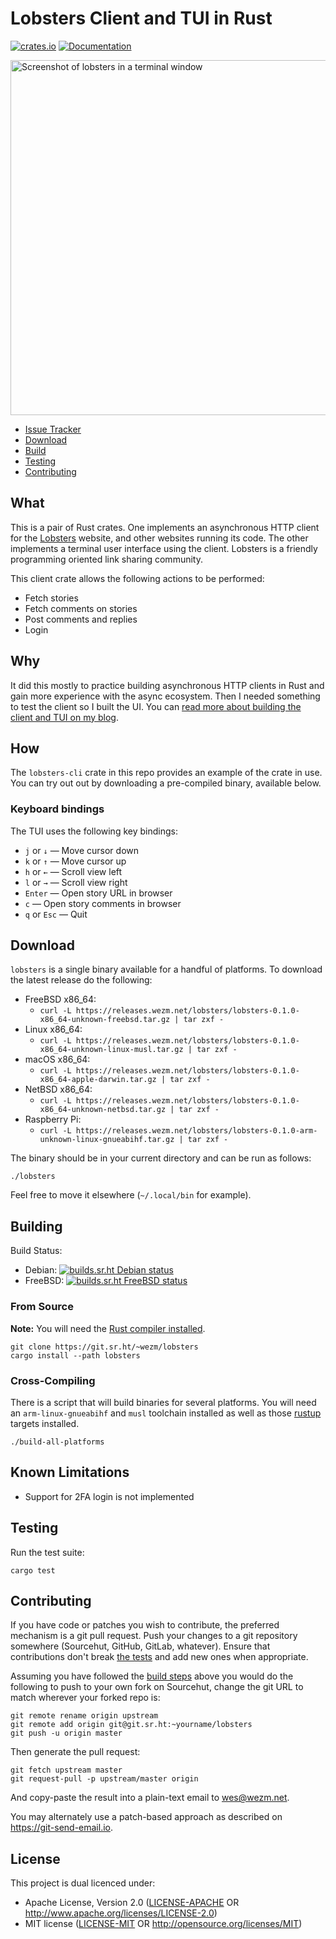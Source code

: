 Lobsters Client and TUI in Rust
===============================

[![crates.io](https://img.shields.io/crates/v/lobsters.svg)](https://crates.io/crates/lobsters)
[![Documentation](https://docs.rs/lobsters/badge.svg)][crate-docs]

<img src="https://git.sr.ht/~wezm/lobsters/blob/master/screenshot.png" alt="Screenshot of lobsters in a terminal window" width="568" />

* [Issue Tracker][issues]
* [Download](https://git.sr.ht/~wezm/lobsters#download)
* [Build](https://git.sr.ht/~wezm/lobsters#building)
* [Testing](https://git.sr.ht/~wezm/lobsters#testing)
* [Contributing](https://git.sr.ht/~wezm/lobsters#contributing)

What
----

This is a pair of Rust crates. One implements an asynchronous HTTP client for
the [Lobsters] website, and other websites running its code. The other
implements a terminal user interface using the client. Lobsters is a friendly
programming oriented link sharing community.

This client crate allows the following actions to be performed:

* Fetch stories
* Fetch comments on stories
* Post comments and replies
* Login

Why
---

It did this mostly to practice building asynchronous HTTP clients in Rust and
gain more experience with the async ecosystem. Then I needed something to test
the client so I built the UI. You can [read more about building the client and
TUI on my blog][blog-post].

How
---

The `lobsters-cli` crate in this repo provides an example of the crate in use.
You can try out out by downloading a pre-compiled binary, available below.

### Keyboard bindings

The TUI uses the following key bindings:

* `j` or `↓` — Move cursor down
* `k` or `↑` — Move cursor up
* `h` or `←` — Scroll view left
* `l` or `→` — Scroll view right
* `Enter` — Open story URL in browser
* `c` — Open story comments in browser
* `q` or `Esc` — Quit

Download
--------

`lobsters` is a single binary available for a handful of platforms. To download
the latest release do the following:

* FreeBSD x86_64:
  * `curl -L https://releases.wezm.net/lobsters/lobsters-0.1.0-x86_64-unknown-freebsd.tar.gz | tar zxf -`
* Linux x86_64:
  * `curl -L https://releases.wezm.net/lobsters/lobsters-0.1.0-x86_64-unknown-linux-musl.tar.gz | tar zxf -`
* macOS x86_64:
  * `curl -L https://releases.wezm.net/lobsters/lobsters-0.1.0-x86_64-apple-darwin.tar.gz | tar zxf -`
* NetBSD x86_64:
  * `curl -L https://releases.wezm.net/lobsters/lobsters-0.1.0-x86_64-unknown-netbsd.tar.gz | tar zxf -`
* Raspberry Pi:
  * `curl -L https://releases.wezm.net/lobsters/lobsters-0.1.0-arm-unknown-linux-gnueabihf.tar.gz | tar zxf -`

The binary should be in your current directory and can be run as follows:

    ./lobsters

Feel free to move it elsewhere (`~/.local/bin` for example).

Building
--------

Build Status:

* Debian: [![builds.sr.ht Debian status](https://builds.sr.ht/~wezm/lobsters/debian.yml.svg)](https://builds.sr.ht/~wezm/lobsters/debian.yml?)
* FreeBSD: [![builds.sr.ht FreeBSD status](https://builds.sr.ht/~wezm/lobsters/freebsd.yml.svg)](https://builds.sr.ht/~wezm/lobsters/freebsd.yml?)

### From Source

**Note:** You will need the [Rust compiler installed][rust].

    git clone https://git.sr.ht/~wezm/lobsters
    cargo install --path lobsters

### Cross-Compiling

There is a script that will build binaries for several platforms. You will need
an `arm-linux-gnueabihf` and `musl` toolchain installed as well as those [rustup]
targets installed.

    ./build-all-platforms

Known Limitations
-----------------

* Support for 2FA login is not implemented

Testing
-------

Run the test suite:

    cargo test

Contributing
------------

If you have code or patches you wish to contribute, the preferred mechanism is
a git pull request. Push your changes to a git repository somewhere (Sourcehut,
GitHub, GitLab, whatever). Ensure that contributions don't break [the
tests](https://git.sr.ht/~wezm/lobsters#testing) and add new ones when appropriate.

Assuming you have followed the [build steps](https://git.sr.ht/~wezm/lobsters#build)
above you would do the following to push to your own fork on Sourcehut, change
the git URL to match wherever your forked repo is:

    git remote rename origin upstream
    git remote add origin git@git.sr.ht:~yourname/lobsters
    git push -u origin master

Then generate the pull request:

    git fetch upstream master
    git request-pull -p upstream/master origin

And copy-paste the result into a plain-text email to wes@wezm.net.

You may alternately use a patch-based approach as described on
<https://git-send-email.io>.

License
-------

This project is dual licenced under:

- Apache License, Version 2.0 ([LICENSE-APACHE](https://git.sr.ht/~wezm/lobsters/tree/master/LICENSE-APACHE) OR
  <http://www.apache.org/licenses/LICENSE-2.0>)
- MIT license ([LICENSE-MIT](https://git.sr.ht/~wezm/lobsters/tree/master/LICENSE-MIT) OR
  <http://opensource.org/licenses/MIT>)

[blog-post]: https://www.wezm.net/technical/2019/04/lobsters-tui/
[crate-docs]: https://docs.rs/lobsters
[issues]: https://todo.sr.ht/~wezm/lobsters
[Lobsters]: https://lobste.rs/
[rust]: https://rustup.rs/
[rustup]: https://www.rust-lang.org/tools/install
